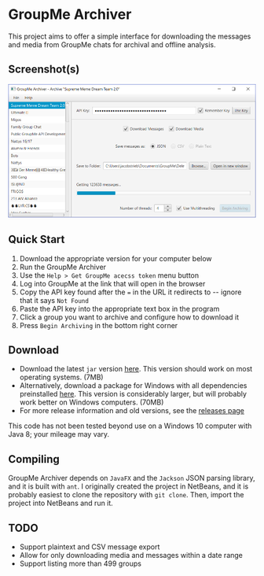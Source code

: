 # GroupMe Archiver

This project aims to offer a simple interface for downloading the messages and media from GroupMe chats for archival and offline analysis.


## Screenshot(s)

![Main Screenshot](https://github.com/jstrieb/GroupMe-Archiver/blob/master/doc/screenshots/main.png?raw=true)


## Quick Start

1. Download the appropriate version for your computer below
2. Run the GroupMe Archiver
3. Use the `Help > Get GroupMe acecss token` menu button
4. Log into GroupMe at the link that will open in the browser
5. Copy the API key found after the `=` in the URL it redirects to -- ignore that it says `Not Found`
6. Paste the API key into the appropriate text box in the program
7. Click a group you want to archive and configure how to download it
8. Press `Begin Archiving` in the bottom right corner


## Download

- Download the latest `jar` version [here](https://github.com/jstrieb/GroupMe-Archiver/releases/download/v1.0/GroupMeArchiver-v1.0-jar.zip). This version should work on most operating systems. (7MB)
- Alternatively, download a package for Windows with all dependencies preinstalled [here](https://github.com/jstrieb/GroupMe-Archiver/releases/download/v1.0/GroupMeArchiver-v1.0-windows.zip). This version is considerably larger, but will probably work better on Windows computers. (70MB)
- For more release information and old versions, see the [releases page](https://github.com/jstrieb/GroupMe-Archiver/releases)

This code has not been tested beyond use on a Windows 10 computer with Java 8; your mileage may vary.


## Compiling

GroupMe Archiver depends on `JavaFX` and the `Jackson` JSON parsing library, and it is built with `ant`. I originally created the project in NetBeans, and it is probably easiest to clone the repository with `git clone`. Then, import the project into NetBeans and run it.


## TODO

- Support plaintext and CSV message export
- Allow for only downloading media and messages within a date range
- Support listing more than 499 groups

